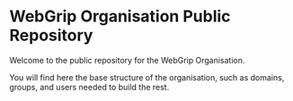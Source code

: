 # WebGrip Organisation Public Repository

Welcome to the public repository for the WebGrip Organisation.

You will find here the base structure of the organisation, such as domains, groups, and users needed to build the rest.

